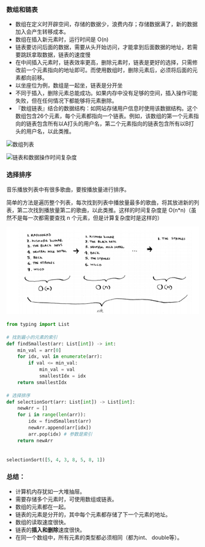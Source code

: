 ### 数组和链表

- 数组在定义时开辟空间，存储的数据少，浪费内存；存储数据满了，新的数据加入会产生转移成本。
- 数组在插入新元素时，运行时间是 O(n)
- 链表要访问后面的数据，需要从头开始访问，才能拿到后面数据的地址，若需要跳跃拿取数据，链表的速度慢
- 在中间插入元素时，链表效率更高，删除元素时，链表是更好的选择，只需修改前一个元素指向的地址即可。而使用数组时，删除元素后，必须将后面的元素都向前移。 
- 以坐座位为例，数组是一起坐，链表是分开坐
- 不同于插入，删除元素总能成功。如果内存中没有足够的空间，插入操作可能失败，但在任何情况下都能够将元素删除。 
- 『数组链表』结合的数据结构：如网站存储用户信息时使用该数据结构。这个数组包含26个元素，每个元素都指向一个链表。例如，该数组的第一个元素指向的链表包含所有以A打头的用户名，第二个元素指向的链表包含所有以B打头的用户名，以此类推。 

![数组列表](https://ws1.sinaimg.cn/large/acbcfa39gy1g65bz3u4nlj20yw0cetdn.jpg)

![链表和数据操作时间复杂度](https://ws1.sinaimg.cn/large/acbcfa39gy1g65bvolwmtj20c30763zj.jpg)

### 选择排序

音乐播放列表中有很多歌曲，要按播放量进行排序。

简单的方法是遍历整个列表，每次找到列表中播放量最多的歌曲，将其放进新的列表，第二次找到播放量第二的歌曲，以此类推。这样的时间复杂度是 O(n*n)（虽然不是每一次都需要查找 n 个元素，但是计算复杂度时是这样的）

![](image/选择排序/acbcfa39gy1g65c3ap57bj20ow0bc0vr.jpg)

```python
from typing import List

# 找到最小的元素的索引
def findSmallest(arr: List[int]) -> int:
    min_val = arr[0]
    for idx, val in enumerate(arr):
        if val <= min_val:
            min_val = val
            smallestIdx = idx
    return smallestIdx

# 选择排序
def selectionSort(arr: List[int]) -> List[int]:
    newArr = []
    for i in range(len(arr)):
        idx = findSmallest(arr)
        newArr.append(arr[idx])
        arr.pop(idx) # 参数是索引
    return newArr


selectionSort([5, 4, 3, 8, 5, 8, 1])
```



### 总结：

- 计算机内存犹如一大堆抽屉。
- 需要存储多个元素时，可使用数组或链表。
- 数组的元素都在一起。
- 链表的元素是分开的，其中每个元素都存储了下一个元素的地址。
- 数组的读取速度很快。
- 链表的**插入和删除**速度很快。
- 在同一个数组中，所有元素的类型都必须相同（都为int、 double等）。 